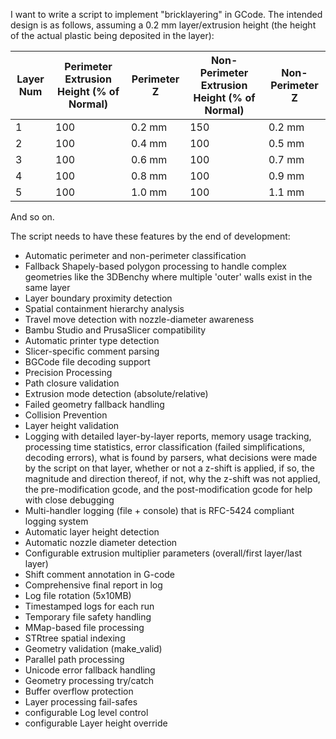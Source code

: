 I want to write a script to implement "bricklayering" in GCode. The intended design is as follows, assuming a 0.2 mm layer/extrusion height (the height of the actual plastic being deposited in the layer):

| Layer Num | Perimeter Extrusion Height (% of Normal) | Perimeter Z | Non-Perimeter Extrusion Height (% of Normal) | Non-Perimeter Z |
| --------- | ---------------------------------------- | ----------- | -------------------------------------------- | --------------- |
| 1         | 100                                      | 0.2 mm      | 150                                          | 0.2 mm          |
| 2         | 100                                      | 0.4 mm      | 100                                          | 0.5 mm          |
| 3         | 100                                      | 0.6 mm      | 100                                          | 0.7 mm          |
| 4         | 100                                      | 0.8 mm      | 100                                          | 0.9 mm          |
| 5         | 100                                      | 1.0 mm      | 100                                          | 1.1 mm          |

And so on.

The script needs to have these features by the end of development:

- Automatic perimeter and non-perimeter classification
- Fallback Shapely-based polygon processing to handle complex geometries like the 3DBenchy where multiple 'outer' walls exist in the same layer
- Layer boundary proximity detection
- Spatial containment hierarchy analysis
- Travel move detection with nozzle-diameter awareness
- Bambu Studio and PrusaSlicer compatibility
- Automatic printer type detection
- Slicer-specific comment parsing
- BGCode file decoding support
- Precision Processing
- Path closure validation
- Extrusion mode detection (absolute/relative)
- Failed geometry fallback handling
- Collision Prevention
- Layer height validation
- Logging with detailed layer-by-layer reports, memory usage tracking, processing time statistics, error classification (failed simplifications, decoding errors), what is found by parsers, what decisions were made by the script on that layer, whether or not a z-shift is applied, if so, the magnitude and direction thereof, if not, why the z-shift was not applied, the pre-modification gcode, and the post-modification gcode for help with close debugging
- Multi-handler logging (file + console) that is RFC-5424 compliant logging system
- Automatic layer height detection
- Automatic nozzle diameter detection
- Configurable extrusion multiplier parameters (overall/first layer/last layer)
- Shift comment annotation in G-code
- Comprehensive final report in log
- Log file rotation (5x10MB)
- Timestamped logs for each run
- Temporary file safety handling
- MMap-based file processing
- STRtree spatial indexing
- Geometry validation (make_valid)
- Parallel path processing
- Unicode error fallback handling
- Geometry processing try/catch
- Buffer overflow protection
- Layer processing fail-safes
- configurable Log level control
- configurable Layer height override
